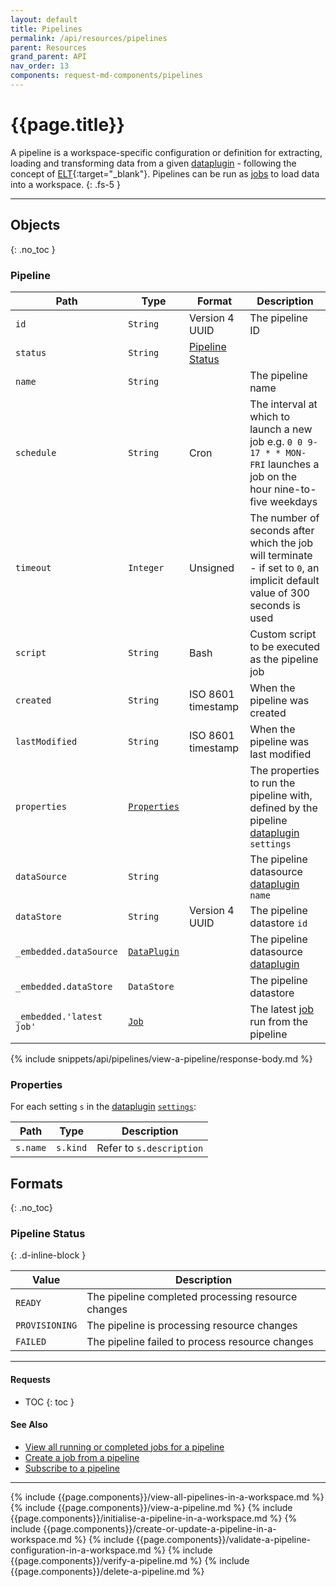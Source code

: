 ```yaml
---
layout: default
title: Pipelines
permalink: /api/resources/pipelines
parent: Resources
grand_parent: API
nav_order: 13
components: request-md-components/pipelines
---
```


# {{page.title}}

A pipeline is a workspace-specific configuration or definition for extracting, loading and transforming data from a given [dataplugin](dataplugins) - following the concept of [ELT](https://en.wikipedia.org/wiki/Extract,_load,_transform){:target="_blank"}. Pipelines can be run as [jobs](jobs) to load data into a workspace.
{: .fs-5 }

---

## Objects
{: .no_toc }

### Pipeline

Path | Type | Format | Description
---- | ---- | ------ | -----------
`id` | `String` | Version 4 UUID | The pipeline ID 
`status` | `String` | [Pipeline Status](#pipeline-status)
`name` | `String` | | The pipeline name
`schedule` | `String` | Cron | The interval at which to launch a new job e.g. `0 0 9-17 * * MON-FRI` launches a job on the hour nine-to-five weekdays
`timeout` | `Integer` | Unsigned | The number of seconds after which the job will terminate - if set to `0`, an implicit default value of 300 seconds is used
`script` | `String` | Bash | Custom script to be executed as the pipeline job
`created` | `String` | ISO 8601 timestamp | When the pipeline was created
`lastModified` | `String` | ISO 8601 timestamp | When the pipeline was last modified
`properties` | [`Properties`](#properties) | | The properties to run the pipeline with, defined by the pipeline [dataplugin](dataplugins) `settings`
`dataSource` | `String` | | The pipeline datasource [dataplugin](dataplugins) `name`
`dataStore` | `String` | Version 4 UUID | The pipeline datastore `id`
`_embedded.dataSource` | [`DataPlugin`](dataplugins#dataplugin) | | The pipeline datasource [dataplugin](dataplugins)
`_embedded.dataStore` | `DataStore` | | The pipeline datastore
`_embedded.'latest job'` | [`Job`](jobs#job) | | The latest [job](jobs) run from the pipeline

{% include snippets/api/pipelines/view-a-pipeline/response-body.md %}

### Properties

For each setting `s` in the [dataplugin](dataplugins) [`settings`](dataplugins#setting):

Path | Type | Description
---- | ---- | -----------
`s.name` | `s.kind` | Refer to `s.description`

## Formats
{: .no_toc}

### Pipeline Status
{: .d-inline-block }

Value | Description
----- | -----------
`READY` | The pipeline completed processing resource changes
`PROVISIONING` | The pipeline is processing resource changes
`FAILED` | The pipeline failed to process resource changes

---

#### Requests

- TOC
{: toc }

#### See Also

- [View all running or completed jobs for a pipeline](jobs#view-all-running-or-completed-jobs-for-a-pipeline)
- [Create a job from a pipeline](jobs#create-a-job-from-a-pipeline)
- [Subscribe to a pipeline](subscriptions#subscribe-to-a-pipeline)

---

{% include {{page.components}}/view-all-pipelines-in-a-workspace.md %}
{% include {{page.components}}/view-a-pipeline.md %}
{% include {{page.components}}/initialise-a-pipeline-in-a-workspace.md %}
{% include {{page.components}}/create-or-update-a-pipeline-in-a-workspace.md %}
{% include {{page.components}}/validate-a-pipeline-configuration-in-a-workspace.md %}
{% include {{page.components}}/verify-a-pipeline.md %}
{% include {{page.components}}/delete-a-pipeline.md %}
